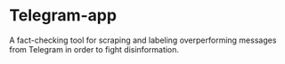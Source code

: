 # Telegram-app
 A fact-checking tool for scraping and labeling overperforming messages from Telegram in order to fight disinformation.
